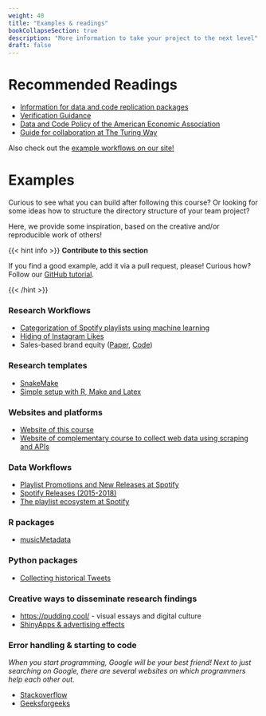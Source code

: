 ```yaml
---
weight: 40
title: "Examples & readings"
bookCollapseSection: true
description: "More information to take your project to the next level"
draft: false
---
```



# Recommended Readings

* [Information for data and code replication packages](https://social-science-data-editors.github.io/guidance/Requested_information.html)
* [Verification Guidance](https://social-science-data-editors.github.io/guidance/Verification_guidance.html)
* [Data and Code Policy of the American Economic Association](https://www.aeaweb.org/journals/data/data-code-policy)
* [Guide for collaboration at The Turing Way](https://the-turing-way.netlify.app/collaboration/collaboration.html)

Also check out the [example workflows on our site!](docs/examples)

# Examples

Curious to see what you can build after following this course? Or looking for some ideas how to structure the directory structure of your team project?

Here, we provide some inspiration, based on the creative and/or reproducible work of others!

{{< hint info >}}
__Contribute to this section__

If you find a good example, add it via a pull request, please! Curious how? Follow our [GitHub tutorial](../../docs/tutorials/version-control).

{{< /hint >}}

### Research Workflows
* [Categorization of Spotify playlists using machine learning](https://github.com/hannesdatta/spotify-playlist-clustering)
* [Hiding of Instagram Likes](https://github.com/RoyKlaasseBos/Hiding-Instagram-Likes)
* Sales-based brand equity ([Paper](https://doi.org/10.1509/jm.15.0340), [Code](https://github.com/hannesdatta/brand-equity-journal-of-marketing))

### Research templates
- [SnakeMake](https://github.com/lachlandeer/snakemake-econ-r)
- [Simple setup with R, Make and Latex](https://tilburgsciencehub.com/examples/simple-reproducible-workflow/)

### Websites and platforms
- [Website of this course](https://dprep.hannesdatta.com)
- [Website of complementary course to collect web data using scraping and APIs](http://odcm.hannesdatta.com)

### Data Workflows
* [Playlist Promotions and New Releases at Spotify](https://github.com/hannesdatta/data-spotify-promotions-releases)
* [Spotify Releases (2015-2018)](https://github.com/hannesdatta/data-spotify-releases-2015-2018)
* [The playlist ecosystem at Spotify](https://github.com/hannesdatta/data-spotify-playlist-ecosystem)

### R packages
* [musicMetadata](https://github.com/hannesdatta/musicMetadata)

### Python packages
* [Collecting historical Tweets](https://github.com/MartinBeckUT/TwitterScraper/tree/master/snscrape)

### Creative ways to disseminate research findings
- https://pudding.cool/ - visual essays and digital culture
- [ShinyApps & advertising effects](http://advertising-effects.chicagobooth.edu)

### Error handling & starting to code

*When you start programming, Google will be your best friend! Next to just searching on Google, there are several websites on which programmers help each other out.*

* [Stackoverflow](https://stackoverflow.com/)
* [Geeksforgeeks](https://www.geeksforgeeks.org/)
